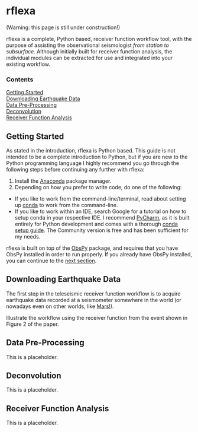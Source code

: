 # rflexa

(Warning: this page is still under construction!)

rflexa is a complete, Python based, receiver function workflow tool, with the purpose of assisting the observational seismologist *from station to subsurface*. Although initially built for receiver function analysis, the individual modules can be extracted for use and integrated into your existing workflow.

### Contents
[Getting Started](#Getting-Started)  
[Downloading Earthquake Data](#Downloading-Earthquake-Data)  
[Data Pre-Processing](#Data-Pre-Processing)  
[Deconvolution](#Deconvolution)  
[Receiver Function Analysis](#Receiver-Function-Analysis)  

## Getting Started
As stated in the introduction, rflexa is Python based. This guide is not intended to be a complete introduction to Python, but if you are new to the Python programming language I highly recommend you go through the following steps before continuing any further with rflexa:

1. Install the [Anaconda](https://www.anaconda.com/distribution/) package manager.  
2. Depending on how you prefer to write code, do one of the following:  
  * If you like to work from the command-line/terminal, read about setting up [conda](https://docs.conda.io/projects/conda/en/latest/user-guide/getting-started.html) to work from the command-line.  
  * If you like to work within an IDE, search Google for a tutorial on how to setup conda in your respective IDE. I recommend [PyCharm](https://www.jetbrains.com/pycharm/download/#section=mac), as it is built entirely for Python development and comes with a thorough [conda setup guide](https://www.jetbrains.com/help/pycharm/conda-support-creating-conda-virtual-environment.html). The Community version is free and has been sufficient for my needs.

rflexa is built on top of the [ObsPy](https://github.com/obspy/obspy/wiki/Installation-via-Anaconda) package, and requires that you have ObsPy installed in order to run properly. If you already have ObsPy installed, you can continue to the [next section](#Downloading-Earthquake-Data).

## Downloading Earthquake Data
The first step in the teleseismic receiver function workflow is to acquire earthquake data recorded at a seismometer somewhere in the world (or nowadays even on other worlds, like [Mars!](https://www.hou.usra.edu/meetings/lpsc2020/pdf/1914.pdf)). 

Illustrate the workflow using the receiver function from the event shown in Figure 2 of the paper.

## Data Pre-Processing
This is a placeholder.

## Deconvolution
This is a placeholder.

## Receiver Function Analysis
This is a placeholder.
